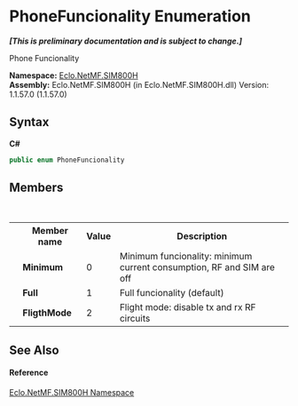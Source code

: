 # PhoneFuncionality Enumeration
 _**\[This is preliminary documentation and is subject to change.\]**_

Phone Funcionality

**Namespace:**&nbsp;<a href="N_Eclo_NetMF_SIM800H">Eclo.NetMF.SIM800H</a><br />**Assembly:**&nbsp;Eclo.NetMF.SIM800H (in Eclo.NetMF.SIM800H.dll) Version: 1.1.57.0 (1.1.57.0)

## Syntax

**C#**<br />
``` C#
public enum PhoneFuncionality
```


## Members
&nbsp;<table><tr><th></th><th>Member name</th><th>Value</th><th>Description</th></tr><tr><td /><td target="F:Eclo.NetMF.SIM800H.PhoneFuncionality.Minimum">**Minimum**</td><td>0</td><td>Minimum funcionality: minimum current consumption, RF and SIM are off</td></tr><tr><td /><td target="F:Eclo.NetMF.SIM800H.PhoneFuncionality.Full">**Full**</td><td>1</td><td>Full funcionality (default)</td></tr><tr><td /><td target="F:Eclo.NetMF.SIM800H.PhoneFuncionality.FligthMode">**FligthMode**</td><td>2</td><td>Flight mode: disable tx and rx RF circuits</td></tr></table>

## See Also


#### Reference
<a href="N_Eclo_NetMF_SIM800H">Eclo.NetMF.SIM800H Namespace</a><br />